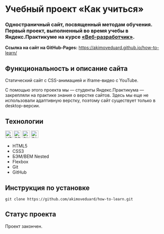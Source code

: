 # Учебный проект «Как учиться»

### Одностраничный сайт, посвященный методам обучения. Первый проект, выполненный во время учебы в Яндекс.Практикуме на курсе [«Веб-разработчик»](https://practicum.yandex.ru/web/).

**Ссылка на сайт на GitHub-Pages:** https://akimoveduard.github.io/how-to-learn/

## Функциональность и описание сайта
Статический сайт с CSS-анимацией и iframe-видео с YouTube.

С помощью этого проекта мы — студенты Яндекс.Практикума — закрепляли на практике знания о верстке сайтов. Здесь мы еще не использовали адаптивную верстку, поэтому сайт существует только в desktop-версии.

## Технологии
<p><img src="https://img.shields.io/badge/html5-%23E34F26.svg" height="24" alt="HTML5"> <img src="https://img.shields.io/badge/css3-%231572B6.svg" height="24" alt="CSS3"> <img src="https://img.shields.io/badge/git-%23F05033.svg" height="24" alt="Git"> <img src="https://img.shields.io/badge/github-%23121011.svg" height="24" alt="GitHub"></p>

* HTML5
* CSS3
* БЭМ/BEM Nested
* Flexbox
* Git
* GitHub

## Инструкция по установке
```git clone https://github.com/akimoveduard/how-to-learn.git```

## Статус проекта
Проект закончен.

